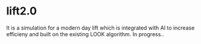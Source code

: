 # lift2.0
It is a simulation for a modern day lift which is integrated with AI to increase efficieny and built on the existing LOOK algorithm. In progress..

